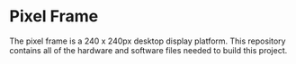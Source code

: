 # Pixel Frame

The pixel frame is a 240 x 240px desktop display platform. This repository contains all of the hardware and software files needed to build this project. 
